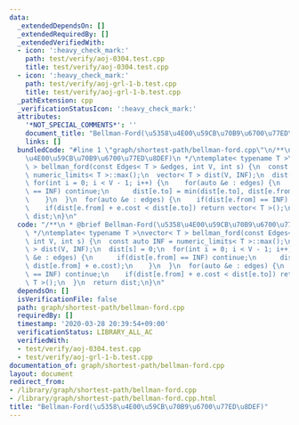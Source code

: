 ```yaml
---
data:
  _extendedDependsOn: []
  _extendedRequiredBy: []
  _extendedVerifiedWith:
  - icon: ':heavy_check_mark:'
    path: test/verify/aoj-0304.test.cpp
    title: test/verify/aoj-0304.test.cpp
  - icon: ':heavy_check_mark:'
    path: test/verify/aoj-grl-1-b.test.cpp
    title: test/verify/aoj-grl-1-b.test.cpp
  _pathExtension: cpp
  _verificationStatusIcon: ':heavy_check_mark:'
  attributes:
    '*NOT_SPECIAL_COMMENTS*': ''
    document_title: "Bellman-Ford(\u5358\u4E00\u59CB\u70B9\u6700\u77ED\u8DEF)"
    links: []
  bundledCode: "#line 1 \"graph/shortest-path/bellman-ford.cpp\"\n/**\n * @brief Bellman-Ford(\u5358\
    \u4E00\u59CB\u70B9\u6700\u77ED\u8DEF)\n */\ntemplate< typename T >\nvector< T\
    \ > bellman_ford(const Edges< T > &edges, int V, int s) {\n  const auto INF =\
    \ numeric_limits< T >::max();\n  vector< T > dist(V, INF);\n  dist[s] = 0;\n \
    \ for(int i = 0; i < V - 1; i++) {\n    for(auto &e : edges) {\n      if(dist[e.from]\
    \ == INF) continue;\n      dist[e.to] = min(dist[e.to], dist[e.from] + e.cost);\n\
    \    }\n  }\n  for(auto &e : edges) {\n    if(dist[e.from] == INF) continue;\n\
    \    if(dist[e.from] + e.cost < dist[e.to]) return vector< T >();\n  }\n  return\
    \ dist;\n}\n"
  code: "/**\n * @brief Bellman-Ford(\u5358\u4E00\u59CB\u70B9\u6700\u77ED\u8DEF)\n\
    \ */\ntemplate< typename T >\nvector< T > bellman_ford(const Edges< T > &edges,\
    \ int V, int s) {\n  const auto INF = numeric_limits< T >::max();\n  vector< T\
    \ > dist(V, INF);\n  dist[s] = 0;\n  for(int i = 0; i < V - 1; i++) {\n    for(auto\
    \ &e : edges) {\n      if(dist[e.from] == INF) continue;\n      dist[e.to] = min(dist[e.to],\
    \ dist[e.from] + e.cost);\n    }\n  }\n  for(auto &e : edges) {\n    if(dist[e.from]\
    \ == INF) continue;\n    if(dist[e.from] + e.cost < dist[e.to]) return vector<\
    \ T >();\n  }\n  return dist;\n}\n"
  dependsOn: []
  isVerificationFile: false
  path: graph/shortest-path/bellman-ford.cpp
  requiredBy: []
  timestamp: '2020-03-28 20:39:54+09:00'
  verificationStatus: LIBRARY_ALL_AC
  verifiedWith:
  - test/verify/aoj-0304.test.cpp
  - test/verify/aoj-grl-1-b.test.cpp
documentation_of: graph/shortest-path/bellman-ford.cpp
layout: document
redirect_from:
- /library/graph/shortest-path/bellman-ford.cpp
- /library/graph/shortest-path/bellman-ford.cpp.html
title: "Bellman-Ford(\u5358\u4E00\u59CB\u70B9\u6700\u77ED\u8DEF)"
---
```

